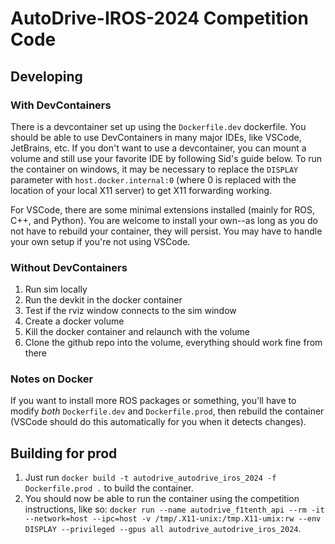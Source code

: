 # AutoDrive-IROS-2024 Competition Code

## Developing

### With DevContainers
There is a devcontainer set up using the `Dockerfile.dev` dockerfile. You should be able to use DevContainers in many major IDEs, like VSCode, JetBrains, etc. If you don't want to use a devcontainer, you can mount a volume and still use your favorite IDE by following Sid's guide below. To run the container on windows, it may be necessary to replace the `DISPLAY` parameter with `host.docker.internal:0` (where 0 is replaced with the location of your local X11 server) to get X11 forwarding working. 

For VSCode, there are some minimal extensions installed (mainly for ROS, C++, and Python). You are welcome to install your own--as long as you do not have to rebuild your container, they will persist. You may have to handle your own setup if you're not using VSCode.

### Without DevContainers
1. Run sim locally
2. Run the devkit in the docker container
3. Test if the rviz window connects to the sim window
4. Create a docker volume
5. Kill the docker container and relaunch with the volume
6. Clone the github repo into the volume, everything should work fine from there

### Notes on Docker
If you want to install more ROS packages or something, you'll have to modify *both* `Dockerfile.dev` and `Dockerfile.prod`, then rebuild the container (VSCode should do this automatically for you when it detects changes).

## Building for prod
1. Just run `docker build -t autodrive_autodrive_iros_2024 -f Dockerfile.prod .` to build the container. 
2. You should now be able to run the container using the competition instructions, like so: `docker run --name autodrive_f1tenth_api --rm -it --network=host --ipc=host -v /tmp/.X11-unix:/tmp.X11-umix:rw --env DISPLAY --privileged --gpus all autodrive_autodrive_iros_2024`.
